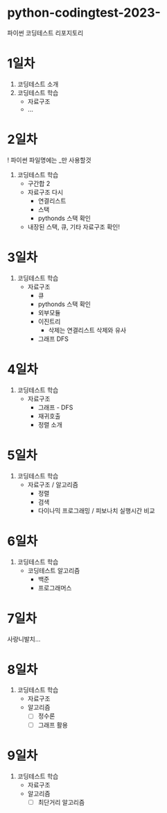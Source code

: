 # python-codingtest-2023-
파이썬 코딩테스트 리포지토리

# 1일차
1. 코딩테스트 소개
2. 코딩테스트 학습
    - 자료구조
    - ...

# 2일차
! 파이썬 파일명에는 _만 사용할것
1. 코딩테스트 학습
    - 구간합 2
    - 자료구조 다시
        - 연결리스트
        - 스택
        - pythonds 스택 확인
    - 내장된 스택, 큐, 기타 자료구조 확인!

# 3일차
1. 코딩테스트 학습
    - 자료구조
        - 큐
        - pythonds 스택 확인
        - 외부모듈
        - 이진트리
            - 삭제는 연결리스트 삭제와 유사
        - 그래프 DFS

# 4일차
1. 코딩테스트 학습
    - 자료구조 
        - 그래프 - DFS
        - 재귀호출
        - 정렬 소개

# 5일차
1. 코딩테스트 학습
    - 자료구조 / 알고리즘
        - 정렬
        - 검색
        - 다이나믹 프로그래밍 / 피보나치 실행시간 비교

# 6일차
1. 코딩테스트 학습
    - 코딩테스트 알고리즘
        - 백준
        - 프로그래머스

# 7일차
사랑니발치...
        
# 8일차
1. 코딩테스트 학습
    - 자료구조
    - 알고리즘
        - [ ] 정수론
        - [ ] 그래프 활용

# 9일차
1. 코딩테스트 학습
    - 자료구조
    - 알고리즘
        - [ ] 최단거리 알고리즘
